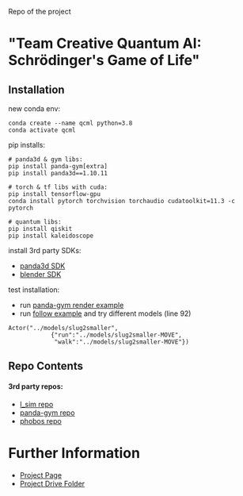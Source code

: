 Repo of the project 
# "Team Creative Quantum AI: Schrödinger's Game of Life"

## Installation

new conda env:
```
conda create --name qcml python=3.8
conda activate qcml
```

pip installs:
```
# panda3d & gym libs:
pip install panda-gym[extra]
pip install panda3d==1.10.11

# torch & tf libs with cuda:
pip install tensorflow-gpu
conda install pytorch torchvision torchaudio cudatoolkit=11.3 -c pytorch

# quantum libs:
pip install qiskit
pip install kaleidoscope
```

install 3rd party SDKs:
- [panda3d SDK](https://www.panda3d.org/)
- [blender SDK](https://www.blender.org/download/)

test installation:
- run [panda-gym render example](https://github.com/qgallouedec/panda-gym/blob/cbbe9deb85f53d6f4f805917781857cdce0af957/examples/rgb_rendering.py)
- run [follow example](https://github.com/hannahaih/CreaQAI/blob/main/work_in_progress/scripts/follow.py) and try different models (line 92)
```
Actor("../models/slug2smaller",
            {"run":"../models/slug2smaller-MOVE",
             "walk":"../models/slug2smaller-MOVE"})
```
             


## Repo Contents

#### 3rd party repos:
- [l_sim repo](https://github.com/hypoid/l_sim)
- [panda-gym repo](https://github.com/qgallouedec/panda-gym)
- [phobos repo](https://github.com/dfki-ric/phobos)

# Further Information

- [Project Page](https://devpost.com/software/creative-quantum-ai)
- [Project Drive Folder](https://drive.google.com/drive/folders/1AAVX_awl2-ppt3oPYzSQJgmxsRefdhmz?usp=sharing)
